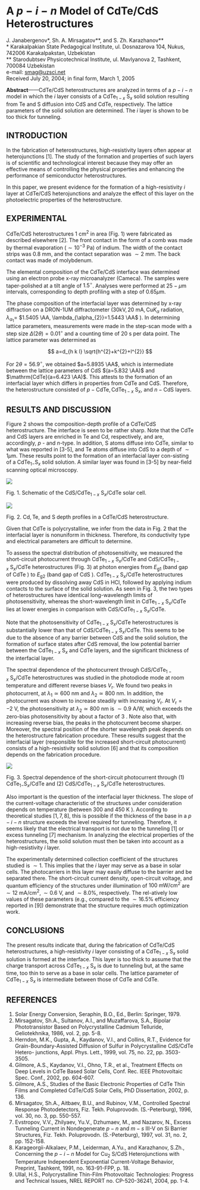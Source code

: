 # A $p-i-n$ Model of CdTe/CdS Heterostructures 

J. Janabergenov*, Sh. A. Mirsagatov**, and S. Zh. Karazhanov**<br>* Karakalpakian State Pedagogical Institute, ul. Dosnazarova 104, Nukus, 742006 Karakalpakstan, Uzbekistan<br>** Starodubtsev Physicotechnical Institute, ul. Mavlyanova 2, Tashkent, 700084 Uzbekistan<br>e-mail: smag@uzsci.net<br>Received July 20, 2004; in final form, March 1, 2005

**Abstract**——$\mathrm{CdTe} / \mathrm{CdS}$  heterostructures are analyzed in terms of a $p-i-n$ model in which the $i$ layer consists of a $\mathrm{CdTe}_{1-x} \mathrm{~S}_{x}$ solid solution resulting from $\mathrm{Te}$ and $\mathrm{S}$ diffusion into $\mathrm{CdS}$ and $\mathrm{CdTe}$, respectively. The lattice parameters of the solid solution are determined. The $i$ layer is shown to be too thick for tunneling.

## INTRODUCTION

In the fabrication of heterostructures, high-resistivity layers often appear at heterojunctions [1]. The study of the formation and properties of such layers is of scientific and technological interest because they may offer an effective means of controlling the physical properties and enhancing the performance of semiconductor heterostructures.

In this paper, we present evidence for the formation of a high-resistivity $i$ layer at $\mathrm{CdTe} / \mathrm{CdS}$ heterojunctions and analyze the effect of this layer on the photoelectric properties of the heterostructure.

## EXPERIMENTAL

$\mathrm{CdTe} / \mathrm{CdS}$ heterostructures $1 \mathrm{~cm}^{2}$ in area (Fig. 1) were fabricated as described elsewhere [2]. The front contact in the form of a comb was made by thermal evaporation $\left(\sim 10^{-3} \mathrm{~Pa}\right)$ of indium. The width of the contact strips was $0.8 \mathrm{~mm}$, and the contact separation was $\sim 2 \mathrm{~mm}$. The back contact was made of molybdenum.

The elemental composition of the $\mathrm{CdTe} / \mathrm{CdS}$ interface was determined using an electron probe x-ray microanalyzer (Cameca). The samples were taper-polished at a tilt angle of $1.5^{\circ}$. Analyses were performed at $25-\mu \mathrm{m}$ intervals, corresponding to depth profiling with a step of $0.65 \mu \mathrm{m}$.

The phase composition of the interfacial layer was determined by x-ray diffraction on a DRON-1UM diffractometer $\left(30 \mathrm{kV}, 20 \mathrm{~mA}, \mathrm{Cu} K_{\alpha}\right.$ radiation, $\lambda_{\alpha_{1}}=$ $1.5405 \AA, \lambda_{\alpha_{2}}=1.5443 \AA$ ). In determining lattice parameters, measurements were made in the step-scan mode with a step size $\Delta(2 \theta)=0.01^{\circ}$ and a counting time of $20 \mathrm{~s}$ per data point. The lattice parameter was determined as

$$
a=d_{h k l} \sqrt{h^{2}+k^{2}+l^{2}}
$$

For $2 \theta=56.9^{\circ}$, we obtained $a=5.8935 \AA$, which is intermediate between the lattice parameters of CdS $(a=5.832 \AA)$ and $\mathrm{CdTe}(a=6.423 \AA)$. This attests to the formation of an interfacial layer which differs in properties from $\mathrm{CdTe}$ and $\mathrm{CdS}$. Therefore, the heterostructure consisted of $p-\mathrm{CdTe}, \mathrm{CdTe}_{1-x} \mathrm{~S}_{x}$, and $n-\mathrm{CdS}$ layers.

## RESULTS AND DISCUSSION

Figure 2 shows the composition-depth profile of a $\mathrm{CdTe} / \mathrm{CdS}$ heterostructure. The interface is seen to be rather sharp. Note that the $\mathrm{CdTe}$ and $\mathrm{CdS}$ layers are enriched in $\mathrm{Te}$ and $\mathrm{Cd}$, respectively, and are, accordingly, $p$ - and $n$-type. In addition, $\mathrm{S}$ atoms diffuse into $\mathrm{CdTe}$, similar to what was reported in [3-5], and $\mathrm{Te}$ atoms diffuse into CdS to a depth of $\sim 1 \mu \mathrm{m}$. These results point to the formation of an interfacial layer con-sisting of a $\mathrm{CdTe}_{1-} \mathrm{S}_{x}$ solid solution. A similar layer was found in [3-5] by near-field scanning optical microscopy.

![](https://cdn.mathpix.com/cropped/2024_05_09_d8f1f0fa86c0a239782cg-1.jpg?height=730&width=615&top_left_y=1695&top_left_x=1167)

Fig. 1. Schematic of the $\mathrm{CdS} / \mathrm{CdTe}_{1-x} \mathrm{~S}_{x} / \mathrm{CdTe}$ solar cell.

![](https://cdn.mathpix.com/cropped/2024_05_09_d8f1f0fa86c0a239782cg-2.jpg?height=832&width=813&top_left_y=180&top_left_x=184)

Fig. 2. $\mathrm{Cd}, \mathrm{Te}$, and $\mathrm{S}$ depth profiles in a $\mathrm{CdTe} / \mathrm{CdS}$ heterostructure.

Given that $\mathrm{CdTe}$ is polycrystalline, we infer from the data in Fig. 2 that the interfacial layer is nonuniform in thickness. Therefore, its conductivity type and electrical parameters are difficult to determine.

To assess the spectral distribution of photosensitivity, we measured the short-circuit photocurrent through $\mathrm{CdTe}_{1-x} \mathrm{~S}_{x} / \mathrm{CdTe}$ and $\mathrm{CdS} / \mathrm{CdTe}_{1-x} \mathrm{~S}_{x} / \mathrm{CdTe}$ heterostructures (Fig. 3) at photon energies from $E_{\mathrm{g} 1}$ (band gap of $\mathrm{CdTe}$ ) to $E_{\mathrm{g} 2}$ (band gap of $\mathrm{CdS}$ ). $\mathrm{CdTe}_{1-x} \mathrm{~S}_{x} / \mathrm{CdTe}$ heterostructures were produced by dissolving away $\mathrm{CdS}$ in $\mathrm{HCl}$, followed by applying indium contacts to the surface of the solid solution. As seen in Fig. 3, the two types of heterostructures have identical long-wavelength limits of photosensitivity, whereas the short-wavelength limit in $\mathrm{CdTe}_{1-x} \mathrm{~S}_{x} / \mathrm{CdTe}$ lies at lower energies in comparison with $\mathrm{CdS} / \mathrm{CdTe}_{1-x} \mathrm{~S}_{x} / \mathrm{CdTe}$.

Note that the photosensitivity of $\mathrm{CdTe}_{1-x} \mathrm{~S}_{x} / \mathrm{CdTe}$ heterostructures is substantially lower than that of $\mathrm{CdS} / \mathrm{CdTe}_{1-x} \mathrm{~S}_{x} / \mathrm{CdTe}$. This seems to be due to the absence of any barrier between $\mathrm{CdS}$ and the solid solution, the formation of surface states after CdS removal, the low potential barrier between the $\mathrm{CdTe}_{1-x} \mathrm{~S}_{x}$ and CdTe layers, and the significant thickness of the interfacial layer.

The spectral dependence of the photocurrent through $\mathrm{CdS} / \mathrm{CdTe}_{1-x} \mathrm{~S}_{x} / \mathrm{CdTe}$ heterostructures was studied in the photodiode mode at room temperature and different reverse biases $V_{\mathrm{r}}$. We found two peaks in photocurrent, at $\lambda_{1} \simeq 600 \mathrm{~nm}$ and $\lambda_{2} \simeq 800 \mathrm{~nm}$. In addition, the photocurrent was shown to increase steadily with increasing $V_{\mathrm{r}}$. At $V_{\mathrm{r}}=-2 \mathrm{~V}$, the photosensitivity at $\lambda_{2} \simeq 800 \mathrm{~nm}$ is $\sim 0.9 \mathrm{~A} / \mathrm{W}$, which exceeds the zero-bias photosensitivity by about a factor of 3 . Note also that, with increasing reverse bias, the peaks in the photocurrent become sharper. Moreover, the spectral position of the shorter wavelength peak depends on the heterostructure fabrication procedure. These results suggest that the interfacial layer (responsible for the increased short-circuit photocurrent) consists of a high-resistivity solid solution [6] and that its composition depends on the fabrication procedure.

![](https://cdn.mathpix.com/cropped/2024_05_09_d8f1f0fa86c0a239782cg-2.jpg?height=805&width=813&top_left_y=188&top_left_x=1073)

Fig. 3. Spectral dependence of the short-circuit photocurrent through (1) $\mathrm{CdTe}_{1-} \mathrm{S}_{x} / \mathrm{CdTe}$ and (2) $\mathrm{CdS} / \mathrm{CdTe}_{1-x} \mathrm{~S}_{x} / \mathrm{CdTe}$ heterostructures.

Also important is the question of the interfacial layer thickness. The slope of the current-voltage characteristic of the structures under consideration depends on temperature (between 300 and $450 \mathrm{~K}$ ). According to theoretical studies $[1,7,8]$, this is possible if the thickness of the base in a $p-i-n$ structure exceeds the level required for tunneling. Therefore, it seems likely that the electrical transport is not due to the tunneling [1] or excess tunneling [7] mechanism. In analyzing the electrical properties of the heterostructures, the solid solution must then be taken into account as a high-resistivity $i$ layer.

The experimentally determined collection coefficient of the structures studied is $\sim 1$. This implies that the $i$ layer may serve as a base in solar cells. The photocarriers in this layer may easily diffuse to the barrier and be separated there. The short-circuit current density, open-circuit voltage, and quantum efficiency of the structures under illumination of $100 \mathrm{~mW} / \mathrm{cm}^{2}$ are $\sim 12 \mathrm{~mA} / \mathrm{cm}^{2}, \sim 0.6 \mathrm{~V}$, and $\sim 8.0 \%$, respectively. The rel-atively low values of these parameters (e.g., compared to the $\sim 16.5 \%$ efficiency reported in [9]) demonstrate that the structure requires much optimization work.

## CONCLUSIONS

The present results indicate that, during the fabrication of CdTe/CdS heterostructures, a high-resistivity $i$ layer consisting of a $\mathrm{CdTe}_{1-x} \mathrm{~S}_{x}$ solid solution is formed at the interface. This layer is too thick to assume that the charge transport across $\mathrm{CdTe}_{1-x} \mathrm{~S}_{x}$ is due to tunneling but, at the same time, too thin to serve as a base in solar cells. The lattice parameter of $\mathrm{CdTe}_{1-x} \mathrm{~S}_{x}$ is intermediate between those of $\mathrm{CdTe}$ and $\mathrm{CdTe}$.

## REFERENCES

1. Solar Energy Conversion, Seraphin, B.O., Ed., Berlin: Springer, 1979.
2. Mirsagatov, Sh.A., Sultanov, A.I., and Muzaffarova, S.A., Bipolar Phototransistor Based on Polycrystalline Cadmium Telluride, Geliotekhnika, 1986, vol. 2, pp. 5-8.
3. Herndon, M.K., Gupta, A., Kaydanov, V.I., and Collins, R.T., Evidence for Grain-Boundary-Assisted Diffusion of Sulfur in Polycrystalline CdS/CdTe Hetero- junctions, Appl. Phys. Lett., 1999, vol. 75, no. 22, pp. 3503-3505.
4. Gilmore, A.S., Kaydanov, V.I., Ohno, T.R., et al., Treatment Effects on Deep Levels in CdTe Based Solar Cells, Conf. Rec. IEEE Photovoltaic Spec. Conf., 2002, pp. 604-607.
5. Gilmore, A.S., Studies of the Basic Electronic Properties of CdTe Thin Films and Completed CdTe/CdS Solar Cells, PhD Dissertation, 2002, p. 136.
6. Mirsagatov, Sh.A., Aitbaev, B.U., and Rubinov, V.M., Controlled Spectral Response Photodetectors, Fiz. Tekh. Poluprovodn. (S.-Peterburg), 1996, vol. 30, no. 3, pp. 550-557.
7. Evstropov, V.V., Zhilyaev, Yu.V., Dzhumaev, M., and Nazarov, N., Excess Tunneling Current in Nondegenerate $p-n$ and $m-s$ III-V on Si Barrier Structures, Fiz. Tekh. Poluprovodn. (S.-Peterburg), 1997, vol. 31, no. 2, pp. 152-158.
8. Karageorgii-Alkalaev, P.M., Leiderman, A.Yu., and Karazhanov, S.Zh., Concerning the $p-i-n$ Model for $\mathrm{Cu}_{2} \mathrm{~S} / \mathrm{CdS}$ Heterojunctions with Temperature Independent Exponential Current-Voltage Behavior, Preprint, Tashkent, 1991, no. 163-91-FPP, p. 18.
9. Ullal, H.S., Polycrystalline Thin-Film Photovoltaic Technologies: Progress and Technical Issues, NREL REPORT no. CP-520-36241, 2004, pp. 1-4.